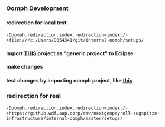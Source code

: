 ### Oomph Development
#### redirection for local test
```
-Doomph.redirection.index.redirection=index:/->file:///c:/Users/D054341/git/internal-oomph/setups/
```
#### import [THIS](https://github.wdf.sap.corp/nextgenpayroll-zugspitze-infrastructure/internal-oomph) project as "generic project" to Eclipse
#### make changes
#### test changes by importing oomph project, like [this](https://github.wdf.sap.corp/nextgenpayroll-zugspitze-infrastructure/internal-ngp-devbox/blob/master/README.md#3-open-eclipse-and-do-the-following)


### redirection for real
```
-Doomph.redirection.index.redirection=index:/->https://github.wdf.sap.corp/raw/nextgenpayroll-zugspitze-infrastructure/internal-oomph/master/setups/
```

